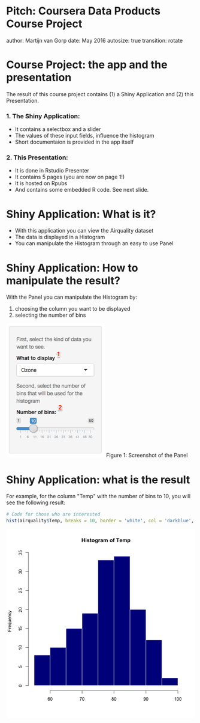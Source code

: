 Pitch: Coursera Data Products Course Project
========================================================
author: Martijn van Gorp
date: May 2016
autosize: true
transition: rotate

Course Project: the app and the presentation
========================================================
The result of this course project contains (1) a Shiny Application and (2) this Presentation.

### 1. The Shiny Application:
- It contains a selectbox and a slider
- The values of these input fields, influence the histogram
- Short documentaion is provided in the app itself

### 2. This Presentation:
- It is done in Rstudio Presenter
- It contains 5 pages (you are now on page 1!)
- It is hosted on Rpubs
- And contains some embedded R code. See next slide.


Shiny Application: What is it?
========================================================
- With this application you can view the Airquality dataset
- The data is displayed in a Histogram
- You can manipulate the Histogram through an easy to use Panel


Shiny Application: How to manipulate the result?
========================================================
With the Panel you can manipulate the Histogram by:

1. choosing the column you want to be displayed
2. selecting the number of bins

![alt text](panel.png "Screenshot of the Panel")
<span class="caption">Figure 1: Screenshot of the Panel</span>

Shiny Application: what is the result
========================================================
For example, for the column "Temp" with the number of bins to 10, you will see the following result:


```r
# Code for those who are interested
hist(airquality$Temp, breaks = 10, border = 'white', col = 'darkblue', main = paste('Histogram of Temp'), xlab = "")
```

![plot of chunk unnamed-chunk-1](pitch-figure/unnamed-chunk-1-1.png)


